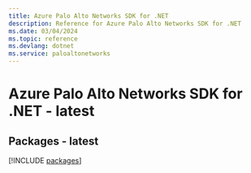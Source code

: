 ```yaml
---
title: Azure Palo Alto Networks SDK for .NET
description: Reference for Azure Palo Alto Networks SDK for .NET
ms.date: 03/04/2024
ms.topic: reference
ms.devlang: dotnet
ms.service: paloaltonetworks
---
```

# Azure Palo Alto Networks SDK for .NET - latest
## Packages - latest
[!INCLUDE [packages](palo-alto-networks-index.md)]